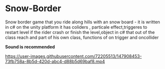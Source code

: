 # Snow-Border
Snow border game that you ride along hills with an snow board - it is written in c#  on the unity platform 
it has coliders , particale effect,triggeres to restart  level if the rider crash or finish the level,object in c# that out of the class reach and part of his own class, functions of on trigger and oncollider 


**Sound is recommended**


https://user-images.githubusercontent.com/72205513/147908453-73fb758a-8b5d-420d-abc4-d88b5d69baf8.mp4

